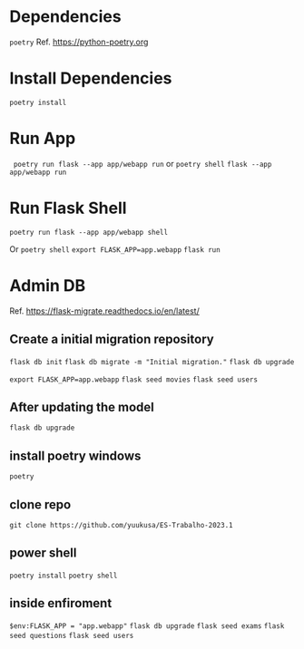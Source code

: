 # Dependencies
`poetry` 
Ref. https://python-poetry.org

# Install Dependencies
`poetry install` 

# Run App

` poetry run flask --app app/webapp run`
or
`poetry shell`
`flask --app app/webapp run`


# Run Flask Shell
`poetry run flask --app app/webapp shell`

Or
`poetry shell`
`export FLASK_APP=app.webapp`
`flask run`



# Admin DB 
Ref. https://flask-migrate.readthedocs.io/en/latest/
## Create a initial migration repository
`flask db init`
`flask db migrate -m "Initial migration."`
`flask db upgrade`

`export FLASK_APP=app.webapp`
`flask seed movies`
`flask seed users`

## After updating the model
`flask db upgrade`


<!-- alternativo -->

## install poetry windows
`poetry` 

## clone repo
`git clone https://github.com/yuukusa/ES-Trabalho-2023.1`

## power shell
`poetry install` 
`poetry shell`

## inside enfiroment
`$env:FLASK_APP = "app.webapp"`
`flask db upgrade`
`flask seed exams`
`flask seed questions`
`flask seed users`